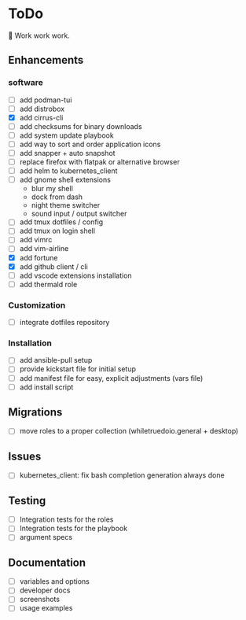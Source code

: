 # ToDo

:hammer: Work work work.

## Enhancements

### software

- [ ] add podman-tui
- [ ] add distrobox
- [x] add cirrus-cli
- [ ] add checksums for binary downloads
- [ ] add system update playbook
- [ ] add way to sort and order application icons
- [ ] add snapper + auto snapshot
- [ ] replace firefox with flatpak or alternative browser
- [ ] add helm to kubernetes_client
- [ ] add gnome shell extensions
  - blur my shell
  - dock from dash
  - night theme switcher
  - sound input / output switcher
- [ ] add tmux dotfiles / config
- [ ] add tmux on login shell
- [ ] add vimrc
- [ ] add vim-airline
- [x] add fortune
- [x] add github client / cli
- [ ] add vscode extensions installation
- [ ] add thermald role

### Customization

- [ ] integrate dotfiles repository

### Installation

- [ ] add ansible-pull setup
- [ ] provide kickstart file for initial setup
- [ ] add manifest file for easy, explicit adjustments (vars file)
- [ ] add install script

## Migrations

- [ ] move roles to a proper collection (whiletruedoio.general + desktop)

## Issues

- [ ] kubernetes_client: fix bash completion generation always done

## Testing

- [ ] Integration tests for the roles
- [ ] Integration tests for the playbook
- [ ] argument specs

## Documentation

- [ ] variables and options
- [ ] developer docs
- [ ] screenshots
- [ ] usage examples
